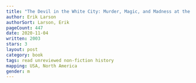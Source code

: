 ```yaml
---
title: "The Devil in the White City: Murder, Magic, and Madness at the Fair That Changed America"
author: Erik Larson
authorSort: Larson, Erik
pageCount: 447
date: 2020-11-04
written: 2003
stars: 3
layout: post
category: book
tags: read unreviewed non-fiction history
mapping: USA, North America
gender: m
---
```

